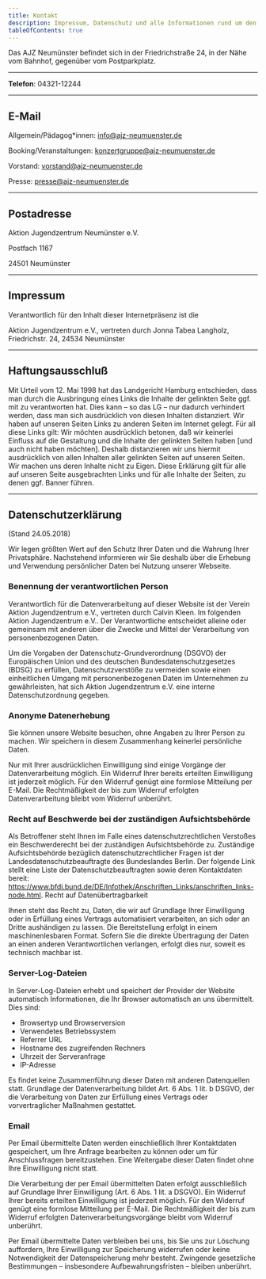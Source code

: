 ```yaml
---
title: Kontakt
description: Impressum, Datenschutz und alle Informationen rund um den Kontakt mit der AJZ Neumünster
tableOfContents: true
---
```


Das AJZ Neumünster befindet sich in der Friedrichstraße 24, in der Nähe vom Bahnhof, gegenüber vom Postparkplatz.

---

**Telefon**: 04321-12244

---

## E-Mail

Allgemein/Pädagog\*innen: [info@ajz-neumuenster.de](mailto:info@ajz-neumuenster.de)

Booking/Veranstaltungen: [konzertgruppe@ajz-neumuenster.de](mailto:konzertgruppe@ajz-neumuenster.de)

Vorstand: [vorstand@ajz-neumuenster.de](mailto:vorstand@ajz-neumuenster.de)

Presse: [presse@ajz-neumuenster.de](mailto:presse@ajz-neumuenster.de)

---

## Postadresse

Aktion Jugendzentrum Neumünster e.V.

Postfach 1167

24501 Neumünster

---

## Impressum

Verantwortlich für den Inhalt dieser Internetpräsenz ist die

Aktion Jugendzentrum e.V., vertreten durch Jonna Tabea Langholz, Friedrichstr. 24, 24534 Neumünster

---

## Haftungsausschluß

Mit Urteil vom 12. Mai 1998 hat das Landgericht Hamburg entschieden, dass man durch die Ausbringung eines Links die Inhalte der gelinkten Seite ggf. mit zu verantworten hat. Dies kann – so das LG – nur dadurch verhindert werden, dass man sich ausdrücklich von diesen Inhalten distanziert. Wir haben auf unseren Seiten Links zu anderen Seiten im Internet gelegt. Für all diese Links gilt: Wir möchten ausdrücklich betonen, daß wir keinerlei Einfluss auf die Gestaltung und die Inhalte der gelinkten Seiten haben [und auch nicht haben möchten]. Deshalb distanzieren wir uns hiermit ausdrücklich von allen Inhalten aller gelinkten Seiten auf unseren Seiten. Wir machen uns deren Inhalte nicht zu Eigen. Diese Erklärung gilt für alle auf unseren Seite ausgebrachten Links und für alle Inhalte der Seiten, zu denen ggf. Banner führen.

---

## Datenschutzerklärung

(Stand 24.05.2018)

Wir legen größten Wert auf den Schutz Ihrer Daten und die Wahrung Ihrer Privatsphäre. Nachstehend informieren wir Sie deshalb über die Erhebung und Verwendung persönlicher Daten bei Nutzung unserer Webseite.

### Benennung der verantwortlichen Person

Verantwortlich für die Datenverarbeitung auf dieser Website ist der Verein Aktion Jugendzentrum e.V., vertreten durch Calvin Kleen. Im folgenden Aktion Jugendzentrum e.V.. Der Verantwortliche entscheidet alleine oder gemeinsam mit anderen über die Zwecke und Mittel der Verarbeitung von personenbezogenen Daten.

Um die Vorgaben der Datenschutz-Grundverordnung (DSGVO) der Europäischen Union und des deutschen Bundesdatenschutzgesetzes (BDSG) zu erfüllen, Datenschutzverstöße zu vermeiden sowie einen einheitlichen Umgang mit personenbezogenen Daten im Unternehmen zu gewährleisten, hat sich Aktion Jugendzentrum e.V. eine interne Datenschutzordnung gegeben.

### Anonyme Datenerhebung

Sie können unsere Website besuchen, ohne Angaben zu Ihrer Person zu machen. Wir speichern in diesem Zusammenhang keinerlei persönliche Daten.

Nur mit Ihrer ausdrücklichen Einwilligung sind einige Vorgänge der Datenverarbeitung möglich. Ein Widerruf Ihrer bereits erteilten Einwilligung ist jederzeit möglich. Für den Widerruf genügt eine formlose Mitteilung per E-Mail. Die Rechtmäßigkeit der bis zum Widerruf erfolgten Datenverarbeitung bleibt vom Widerruf unberührt.

### Recht auf Beschwerde bei der zuständigen Aufsichtsbehörde

Als Betroffener steht Ihnen im Falle eines datenschutzrechtlichen Verstoßes ein Beschwerderecht bei der zuständigen Aufsichtsbehörde zu. Zuständige Aufsichtsbehörde bezüglich datenschutzrechtlicher Fragen ist der Landesdatenschutzbeauftragte des Bundeslandes Berlin. Der folgende Link stellt eine Liste der Datenschutzbeauftragten sowie deren Kontaktdaten bereit: https://www.bfdi.bund.de/DE/Infothek/Anschriften_Links/anschriften_links-node.html.
Recht auf Datenübertragbarkeit

Ihnen steht das Recht zu, Daten, die wir auf Grundlage Ihrer Einwilligung oder in Erfüllung eines Vertrags automatisiert verarbeiten, an sich oder an Dritte aushändigen zu lassen. Die Bereitstellung erfolgt in einem maschinenlesbaren Format. Sofern Sie die direkte Übertragung der Daten an einen anderen Verantwortlichen verlangen, erfolgt dies nur, soweit es technisch machbar ist.

### Server-Log-Dateien

In Server-Log-Dateien erhebt und speichert der Provider der Website automatisch Informationen, die Ihr Browser automatisch an uns übermittelt. Dies sind:

- Browsertyp und Browserversion
- Verwendetes Betriebssystem
- Referrer URL
- Hostname des zugreifenden Rechners
- Uhrzeit der Serveranfrage
- IP-Adresse

Es findet keine Zusammenführung dieser Daten mit anderen Datenquellen statt. Grundlage der Datenverarbeitung bildet Art. 6 Abs. 1 lit. b DSGVO, der die Verarbeitung von Daten zur Erfüllung eines Vertrags oder vorvertraglicher Maßnahmen gestattet.

### Email

Per Email übermittelte Daten werden einschließlich Ihrer Kontaktdaten gespeichert, um Ihre Anfrage bearbeiten zu können oder um für Anschlussfragen bereitzustehen. Eine Weitergabe dieser Daten findet ohne Ihre Einwilligung nicht statt.

Die Verarbeitung der per Email übermittelten Daten erfolgt ausschließlich auf Grundlage Ihrer Einwilligung (Art. 6 Abs. 1 lit. a DSGVO). Ein Widerruf Ihrer bereits erteilten Einwilligung ist jederzeit möglich. Für den Widerruf genügt eine formlose Mitteilung per E-Mail. Die Rechtmäßigkeit der bis zum Widerruf erfolgten Datenverarbeitungsvorgänge bleibt vom Widerruf unberührt.

Per Email übermittelte Daten verbleiben bei uns, bis Sie uns zur Löschung auffordern, Ihre Einwilligung zur Speicherung widerrufen oder keine Notwendigkeit der Datenspeicherung mehr besteht. Zwingende gesetzliche Bestimmungen – insbesondere Aufbewahrungsfristen – bleiben unberührt.
